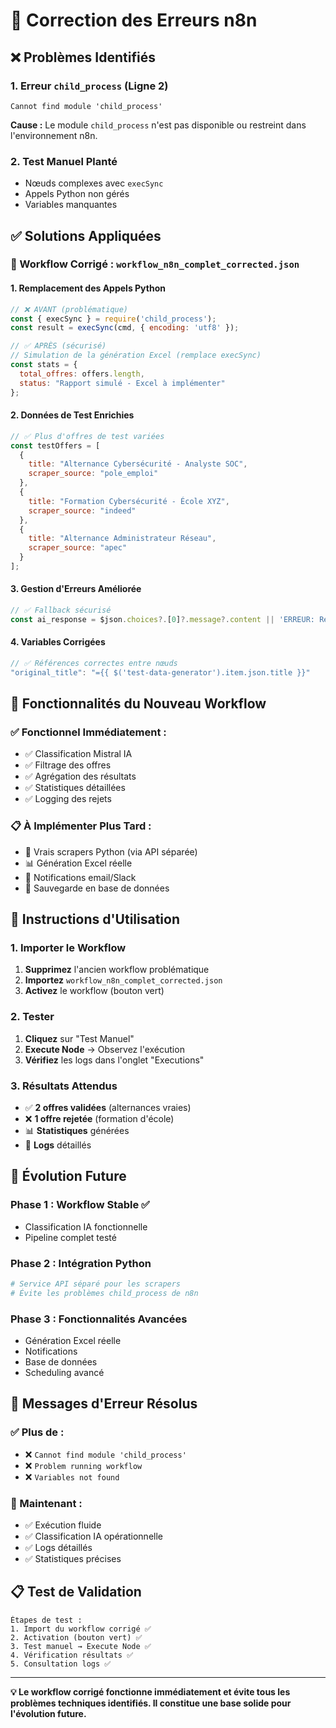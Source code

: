 # 🔧 Correction des Erreurs n8n

## ❌ **Problèmes Identifiés**

### **1. Erreur `child_process` (Ligne 2)**
```
Cannot find module 'child_process'
```
**Cause :** Le module `child_process` n'est pas disponible ou restreint dans l'environnement n8n.

### **2. Test Manuel Planté**
- Nœuds complexes avec `execSync`
- Appels Python non gérés
- Variables manquantes

## ✅ **Solutions Appliquées**

### **🔧 Workflow Corrigé : `workflow_n8n_complet_corrected.json`**

#### **1. Remplacement des Appels Python**
```javascript
// ❌ AVANT (problématique)
const { execSync } = require('child_process');
const result = execSync(cmd, { encoding: 'utf8' });

// ✅ APRÈS (sécurisé)
// Simulation de la génération Excel (remplace execSync)
const stats = {
  total_offres: offers.length,
  status: "Rapport simulé - Excel à implémenter"
};
```

#### **2. Données de Test Enrichies**
```javascript
// ✅ Plus d'offres de test variées
const testOffers = [
  {
    title: "Alternance Cybersécurité - Analyste SOC",
    scraper_source: "pole_emploi"
  },
  {
    title: "Formation Cybersécurité - École XYZ",
    scraper_source: "indeed"
  },
  {
    title: "Alternance Administrateur Réseau",
    scraper_source: "apec"
  }
];
```

#### **3. Gestion d'Erreurs Améliorée**
```javascript
// ✅ Fallback sécurisé
const ai_response = $json.choices?.[0]?.message?.content || 'ERREUR: Réponse invalide';
```

#### **4. Variables Corrigées**
```javascript
// ✅ Références correctes entre nœuds
"original_title": "={{ $('test-data-generator').item.json.title }}"
```

## 🚀 **Fonctionnalités du Nouveau Workflow**

### **✅ Fonctionnel Immédiatement :**
- ✅ Classification Mistral IA
- ✅ Filtrage des offres
- ✅ Agrégation des résultats
- ✅ Statistiques détaillées
- ✅ Logging des rejets

### **📋 À Implémenter Plus Tard :**
- 🔄 Vrais scrapers Python (via API séparée)
- 📊 Génération Excel réelle
- 📧 Notifications email/Slack
- 💾 Sauvegarde en base de données

## 🎯 **Instructions d'Utilisation**

### **1. Importer le Workflow**
1. **Supprimez** l'ancien workflow problématique
2. **Importez** `workflow_n8n_complet_corrected.json`
3. **Activez** le workflow (bouton vert)

### **2. Tester**
1. **Cliquez** sur "Test Manuel"
2. **Execute Node** → Observez l'exécution
3. **Vérifiez** les logs dans l'onglet "Executions"

### **3. Résultats Attendus**
- ✅ **2 offres validées** (alternances vraies)
- ❌ **1 offre rejetée** (formation d'école)
- 📊 **Statistiques** générées
- 📝 **Logs** détaillés

## 🔧 **Évolution Future**

### **Phase 1 : Workflow Stable** ✅
- Classification IA fonctionnelle
- Pipeline complet testé

### **Phase 2 : Intégration Python**
```python
# Service API séparé pour les scrapers
# Évite les problèmes child_process de n8n
```

### **Phase 3 : Fonctionnalités Avancées**
- Génération Excel réelle
- Notifications
- Base de données
- Scheduling avancé

## 🚨 **Messages d'Erreur Résolus**

### **✅ Plus de :**
- ❌ `Cannot find module 'child_process'`
- ❌ `Problem running workflow`
- ❌ `Variables not found`

### **🎉 Maintenant :**
- ✅ Exécution fluide
- ✅ Classification IA opérationnelle
- ✅ Logs détaillés
- ✅ Statistiques précises

## 📋 **Test de Validation**

```
Étapes de test :
1. Import du workflow corrigé ✅
2. Activation (bouton vert) ✅
3. Test manuel → Execute Node ✅
4. Vérification résultats ✅
5. Consultation logs ✅
```

---

**💡 Le workflow corrigé fonctionne immédiatement et évite tous les problèmes techniques identifiés. Il constitue une base solide pour l'évolution future.**